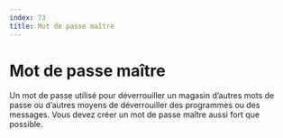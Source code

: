 ```yaml
---
index: 73
title: Mot de passe maître
---
```

# Mot de passe maître

Un mot de passe utilisé pour déverrouiller un magasin d’autres mots de passe ou d’autres moyens de déverrouiller des programmes ou des messages. Vous devez créer un mot de passe maître aussi fort que possible.